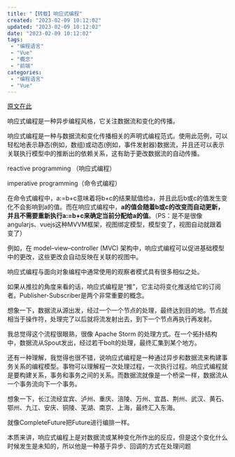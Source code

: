 ```yaml
---
title: "【转载】响应式编程"
created: "2023-02-09 10:12:02"
updated: "2023-02-09 10:12:02"
date: "2023-02-09 10:12:02"
tags: 
 - "编程语言"
 - "Vue"
 - "概念"
 - "前端"
categories: 
 - "编程语言"
 - "Vue"
---
```


[原文在此](https://zhuanlan.zhihu.com/p/162947532)

响应式编程是一种异步编程风格，它关注数据流和变化的传播。

响应式编程是一种与数据流和变化传播相关的声明式编程范式。使用此范例，可以轻松地表示静态(例如，数组)或动态(例如，事件发射器)数据流，并且还可以表示关联执行模型中的推断出的依赖关系，这有助于更改数据流的自动传播。

reactive programming （响应式编程）

imperative programming（命令式编程）

在命令式编程中，a:=b+c意味着将b+c的结果赋值给a，并且此后b或c的值发生变化不会影响到a的值。而在响应式编程中，**a的值会随着b或c的改变而自动更新，并且不需要重新执行a:=b+c来确定当前分配给a的值**。（PS：是不是很像angularjs、vuejs这种MVVM框架，视图绑定模型，模型变了，视图自动就跟着变了）

例如，在 model–view–controller (MVC) 架构中，响应式编程可以促进基础模型中的更改，这些更改会自动反映在关联的视图中。

响应式编程与面向对象编程中通常使用的观察者模式具有很多相似之处。

如果从推拉的角度来看的话，响应式编程是“推”，它主动将变化推送给它的订阅者。Publisher-Subscriber是两个非常重要的概念。

想象一下，数据流从源出发，经过一个一个节点的处理，最终达到目的地。节点就相当于操作符，处理完了以后就将流发射出去，到下一个节点再执行再发射。

我总觉得这个流程很眼熟，很像 Apache Storm 的处理方式。在一个拓扑结构中，数据流从Spout发出，经过若干bolt的处理，最终汇集到某个地方。

还有一种理解，我觉得也很不错，说响应式编程是一种通过异步和数据流来构建事务关系的编程模型。事物可以理解程一次处理过程，一次执行过程。响应式编程就是要构建关系，事务和事务之间的关系。而数据流就像是一个桥梁一样，数据流从一个事务流向下一个事务。

想象一下，长江流经宜宾、泸州、重庆、涪陵、万州、宜昌、荆州、武汉、黄石、鄂州、九江、安庆、铜陵、芜湖、南京、上海，最终汇入东海。

就像CompleteFuture把Future进行编排一样。

本质来讲，响应式编程上是对数据流或某种变化所作出的反应，但是这个变化什么时候发生是未知的，所以他是一种基于异步、回调的方式在处理问题